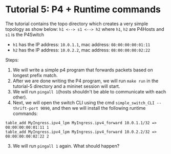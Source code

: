 # Tutorial 5: P4 + Runtime commands

The tutorial contains the topo directory which creates a very simple topology as show below:
`h1 <--> s1 <--> h2`
where `h1`, `h2` are P4Hosts and `s1` is the P4Switch
* `h1` has the IP address: `10.0.1.1`, mac address: `08:00:00:00:01:11`
* `h2` has the IP address: `10.0.2.2`, mac address: `08:00:00:00:02:22`

Steps:

1) We will write a simple p4 program that forwards packets based on longest prefix match.
2) After we are done writing the P4 program, we will run `make run` in the tutorial-5 directory and a mininet session will start.
3) We will run `pingall 1`(hosts shouldn't be able to communicate with each other). 
4) Next, we will open the switch CLI using the cmd `simple_switch_CLI --thrift-port 9090`, and then we will install the following runtime commands:
```
table_add MyIngress.ipv4_lpm MyIngress.ipv4_forward 10.0.1.1/32 => 08:00:00:00:01:11 1
table_add MyIngress.ipv4_lpm MyIngress.ipv4_forward 10.0.2.2/32 => 08:00:00:00:02:22 2
```
3) We will run `pingall 1` again. What should happen? 
